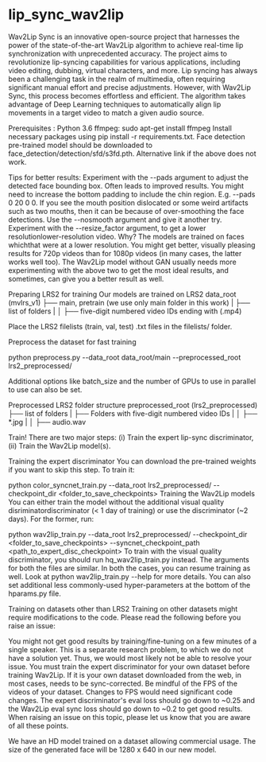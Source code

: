 # lip_sync_wav2lip
Wav2Lip Sync is an innovative open-source project that harnesses the power of the state-of-the-art Wav2Lip algorithm to achieve real-time lip synchronization with unprecedented accuracy. The project aims to revolutionize lip-syncing capabilities for various applications, including video editing, dubbing, virtual characters, and more. 
Lip syncing has always been a challenging task in the realm of multimedia, often requiring significant manual effort and precise adjustments. However, with Wav2Lip Sync, this process becomes effortless and efficient. The algorithm takes advantage of Deep Learning techniques to automatically align lip movements in a target video to match a given audio source.

Prerequisites :
Python 3.6
ffmpeg: sudo apt-get install ffmpeg
Install necessary packages using pip install -r requirements.txt.
Face detection pre-trained model should be downloaded to face_detection/detection/sfd/s3fd.pth. Alternative link if the above does not work.

Tips for better results:
Experiment with the --pads argument to adjust the detected face bounding box. Often leads to improved results. You might need to increase the bottom padding to include the chin region. E.g. --pads 0 20 0 0.
If you see the mouth position dislocated or some weird artifacts such as two mouths, then it can be because of over-smoothing the face detections. Use the --nosmooth argument and give it another try.
Experiment with the --resize_factor argument, to get a lower resolutionlower-resolution video. Why? The models are trained on faces whichthat were at a lower resolution. You might get better, visually pleasing results for 720p videos than for 1080p videos (in many cases, the latter works well too).
The Wav2Lip model without GAN usually needs more experimenting with the above two to get the most ideal results, and sometimes, can give you a better result as well.

Preparing LRS2 for training
Our models are trained on LRS2
data_root (mvlrs_v1)
├── main, pretrain (we use only main folder in this work)
|	├── list of folders
|	│   ├── five-digit numbered video IDs ending with (.mp4)


Place the LRS2 filelists (train, val, test) .txt files in the filelists/ folder.

Preprocess the dataset for fast training

python preprocess.py --data_root data_root/main --preprocessed_root lrs2_preprocessed/

Additional options like batch_size and the number of GPUs to use in parallel to use can also be set.

Preprocessed LRS2 folder structure
preprocessed_root (lrs2_preprocessed)
├── list of folders
|	├── Folders with five-digit numbered video IDs
|	│   ├── *.jpg
|	│   ├── audio.wav

Train!
There are two major steps: (i) Train the expert lip-sync discriminator, (ii) Train the Wav2Lip model(s).

Training the expert discriminator
You can download the pre-trained weights if you want to skip this step. To train it:

python color_syncnet_train.py --data_root lrs2_preprocessed/ --checkpoint_dir <folder_to_save_checkpoints>
Training the Wav2Lip models
You can either train the model without the additional visual quality disriminatordiscriminator (< 1 day of training) or use the discriminator (~2 days). For the former, run:

python wav2lip_train.py --data_root lrs2_preprocessed/ --checkpoint_dir <folder_to_save_checkpoints> --syncnet_checkpoint_path <path_to_expert_disc_checkpoint>
To train with the visual quality discriminator, you should run hq_wav2lip_train.py instead. The arguments for both the files are similar. In both the cases, you can resume training as well. Look at python wav2lip_train.py --help for more details. You can also set additional less commonly-used hyper-parameters at the bottom of the hparams.py file.

Training on datasets other than LRS2
Training on other datasets might require modifications to the code. Please read the following before you raise an issue:

You might not get good results by training/fine-tuning on a few minutes of a single speaker. This is a separate research problem, to which we do not have a solution yet. Thus, we would most likely not be able to resolve your issue.
You must train the expert discriminator for your own dataset before training Wav2Lip.
If it is your own dataset downloaded from the web, in most cases, needs to be sync-corrected.
Be mindful of the FPS of the videos of your dataset. Changes to FPS would need significant code changes.
The expert discriminator's eval loss should go down to ~0.25 and the Wav2Lip eval sync loss should go down to ~0.2 to get good results.
When raising an issue on this topic, please let us know that you are aware of all these points.

We have an HD model trained on a dataset allowing commercial usage. The size of the generated face will be 1280 x 640 in our new model.


